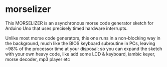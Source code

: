 # morselizer

This MORSELIZER is an asynchronous morse code generator sketch for Arduino Uno that uses precisely timed hardware interrupts.

Unlike most morse code generators, this one runs in a non-blocking way in the background, much like the BIOS keyboard subroutine 
in PCs, leaving ~98% of the processor time at your disposal; so you can expand the sketch with your own heavy code, 
like add some LCD & keyboard, iambic keyer, morse decoder, mp3 player etc
